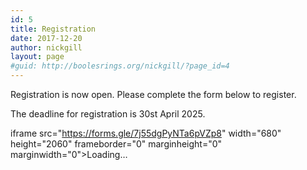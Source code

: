 ```yaml
---
id: 5
title: Registration
date: 2017-12-20
author: nickgill
layout: page
#guid: http://boolesrings.org/nickgill/?page_id=4
---
```


<!--Registration is not yet open.-->

<!--Registration is now closed. -->

Registration is now open. Please complete the form below to register.

The deadline for registration is 30st April 2025.

iframe src="https://forms.gle/7j55dgPyNTa6pVZp8" width="680" height="2060" frameborder="0" marginheight="0" marginwidth="0">Loading…</iframe>

<!--
<iframe src="https://forms.office.com/e/BgiQSQzwXC" width="640" height="2039" frameborder="0" marginheight="0" marginwidth="0">Loading…</iframe>

If the form doesn't display above, please follow this link: <a href = "https://forms.office.com/e/BgiQSQzwXC)">Registration form</a>
-->
